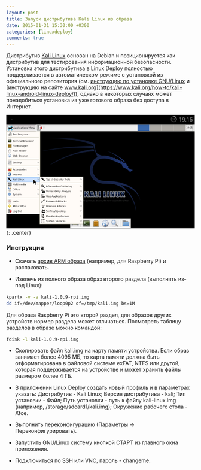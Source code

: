 ```yaml
---
layout: post
title: Запуск дистрибутива Kali Linux из образа
date: 2015-01-31 15:30:00 +0300
categories: [linuxdeploy]
comments: true
---
```


Дистрибутив [Kali Linux](https://www.kali.org) основан на Debian и позиционируется как дистрибутив для тестирования информационной безопасности. Установка этого дистрибутива в Linux Deploy полностью поддерживается в автоматическом режиме с установкой из официального репозитория (см. [инструкцию по установке GNU/Linux](/blog/2012/11/18/linuxdeploy-guide/) и [инструкцию на сайте www.kali.org](https://www.kali.org/how-to/kali-linux-android-linux-deploy/)), однако в некоторых случаях может понадобиться установка из уже готового образа без доступа в Интернет.

![linuxdeploy](/assets/images/linuxdeploy-kali-xfce.png "Kali Linux"){: .center}

<!--more-->

### Инструкция

* Скачать [архив ARM образа](https://www.offensive-security.com/kali-linux-vmware-arm-image-download/) (например, для Raspberry Pi) и распаковать.

* Извлечь из полного образа образ второго раздела (выполнять из-под Linux):
```sh
kpartx -v -a kali-1.0.9-rpi.img
dd if=/dev/mapper/loop0p2 of=/tmp/kali.img bs=1M
```
Для образа Raspberry Pi это второй раздел, для образов других устройств нормер раздела может отличаться. Посмотреть таблицу разделов в образе можно командой:
```sh
fdisk -l kali-1.0.9-rpi.img
```

* Скопировать файл kali.img на карту памяти устройства. Если образ занимает более 4095 МБ, то карта памяти должна быть отформатирована в файловой системе exFAT, NTFS или другой, которая поддерживается на устройстве и может хранить файлы размером более 4 ГБ.

* В приложении Linux Deploy создать новый профиль и в параметрах указать: Дистрибутив - Kali Linux; Версия дистрибутива - kali; Тип установки - Файл; Путь установки - путь к файлу kali-linux.img (например, /storage/sdcard1/kali.img); Окружение рабочего стола - Xfce.

* Выполнить переконфигурацию (Параметры -> Переконфигурировать).

* Запустить GNU/Linux систему кнопкой СТАРТ из главного окна приложения.

* Подключиться по SSH или VNC, пароль - changeme.

